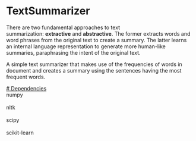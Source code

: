 # TextSummarizer
There are two fundamental approaches to text summarization: __extractive__ and __abstractive__. 
The former extracts words and word phrases from the original text to create a summary. The latter learns an internal language representation to generate more human-like summaries, paraphrasing the intent of the original text. 

A simple text summarizer that makes use of the frequencies of words in document and creates a summary using the sentences having the most frequent words.

<u># Dependencies</u>
<br>numpy</br>
<br>nltk</br>
<br>scipy</br>
<br>scikit-learn</br>

